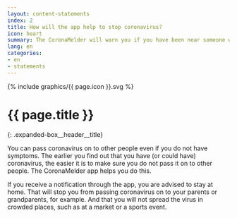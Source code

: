 ```yaml
---
layout: content-statements
index: 2
title: How will the app help to stop coronavirus?
icon: heart
summary: The CoronaMelder will warn you if you have been near someone with coronavirus.
lang: en
categories:
- en
- statements
---
```


<div class="expanded-box__header__icon">
  {% include graphics/{{ page.icon }}.svg %}
</div>

# {{ page.title }}
{: .expanded-box__header__title}

You can pass coronavirus on to other people even if you do not have symptoms. The earlier you find out that you have (or could have) coronavirus, the easier it is to make sure you do not pass it on to other people. The CoronaMelder app helps you do this. 

If you receive a notification through the app, you are advised to stay at home. That will stop you from passing coronavirus on to your parents or grandparents, for example. And that you will not spread the virus in crowded places, such as at a market or a sports event.  


